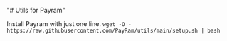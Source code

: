 "# Utils for Payram"

Install Payram with just one line.
```wget -O - https://raw.githubusercontent.com/PayRam/utils/main/setup.sh | bash ```
